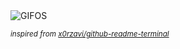 <div align="justify">
<picture>
    <source media="(prefers-color-scheme: dark)" srcset="https://i.ibb.co/ZBmrc9d/output-gif.gif">
    <source media="(prefers-color-scheme: light)" srcset="https://i.ibb.co/ZBmrc9d/output-gif.gif">
    <img alt="GIFOS" src="https://i.ibb.co/ZBmrc9d/output-gif.gif">
</picture>

<sub><i>inspired from [x0rzavi/github-readme-terminal](https://github.com/x0rzavi/github-readme-terminal)</i></sub>

</div>

<!-- Image deletion URL: https://ibb.co/Mc6HPdn/751bd3fab0aeeec708ea0403317e7aac -->